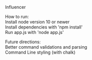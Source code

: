 Influencer

How to run:\
Install node version 10 or newer\
Install dependencies with 'npm install'\
Run app.js with 'node app.js'

Future directions:\
Better command validations and parsing \
Command Line styling (with chalk)
